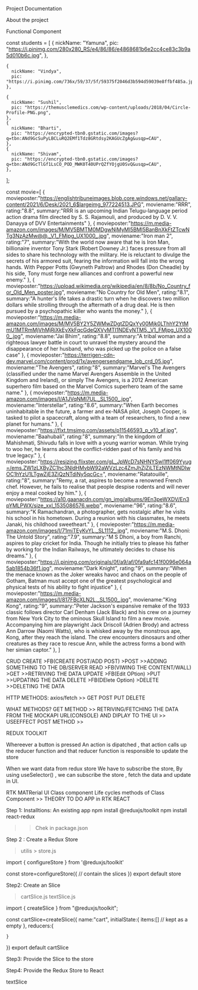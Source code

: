 Project Documentation

About the project

Functional Component 
>>>

const students = [
    {
      nickName: "Yamuna",
      pic: "https://i.pinimg.com/280x280_RS/e4/86/86/e4868681b6e2cc4ce83c3b9a5d010b6c.jpg",
    },

    {
      nickName: "Vindya",
      pic: "https://i.pinimg.com/736x/59/37/5f/59375f2046d3b594d59039e8ffbf485a.jpg",
    },

    {
      nickName: "Sushil",
      pic: "https://themusclemedics.com/wp-content/uploads/2018/04/Circle-Profile-PNG.png",
    },
    {
      nickName: "Bharti",
      pic: "https://encrypted-tbn0.gstatic.com/images?q=tbn:ANd9GcSuPyLBCLuRQ2EMf1Tdz8GRtdsy2KAGUcZgAg&usqp=CAU",
    },
    {
      nickName: "Shivam",
      pic: "https://encrypted-tbn0.gstatic.com/images?q=tbn:ANd9GcTlGf1LsCO_POD_MWK0T40UPrQZfYOjgU0SvQ&usqp=CAU",
    },
  ];


  const movie=[
    {
      movieposter:"https://englishtribuneimages.blob.core.windows.net/gallary-content/2021/6/Desk/2021_6$largeimg_977224513.JPG",
      moviename:"RRR",
      rating:"8.8",
      summary:"RRR is an upcoming Indian Telugu-language period action drama film directed by S. S. Rajamouli, and produced by D. V. V. Danayya of DVV Entertainments"
    },
    {
      movieposter:"https://m.media-amazon.com/images/M/MV5BMTM0MDgwNjMyMl5BMl5BanBnXkFtZTcwNTg3NzAzMw@@._V1_FMjpg_UX1000_.jpg",
      moviename:"Iron man 2",
      rating:"7",
      summary:"With the world now aware that he is Iron Man, billionaire inventor Tony Stark (Robert Downey Jr.) faces pressure from all sides to share his technology with the military. He is reluctant to divulge the secrets of his armored suit, fearing the information will fall into the wrong hands. With Pepper Potts (Gwyneth Paltrow) and Rhodes (Don Cheadle) by his side, Tony must forge new alliances and confront a powerful new enemy."
    },
    {
      movieposter:"https://upload.wikimedia.org/wikipedia/en/8/8b/No_Country_for_Old_Men_poster.jpg",
      moviename:"No Country for Old Men",
      rating:"8.1",
      summary:"A hunter's life takes a drastic turn when he discovers two million dollars while strolling through the aftermath of a drug deal. He is then pursued by a psychopathic killer who wants the money."
    },
    {
      movieposter:"https://m.media-amazon.com/images/M/MV5BY2Y5ZWMwZDgtZDQxYy00Mjk0LThhY2YtMmU1MTRmMjVhMjRiXkEyXkFqcGdeQXVyMTI1NDEyNTM5._V1_FMjpg_UX1000_.jpg",
      moviename:"Jai Bhim",
      rating:"8.8",
      summary:"A tribal woman and a righteous lawyer battle in court to unravel the mystery around the disappearance of her husband, who was picked up the police on a false case"
    },
    {
      movieposter:"https://terrigen-cdn-dev.marvel.com/content/prod/1x/avengersendgame_lob_crd_05.jpg",
      moviename:"The Avengers",
      rating:"8",
      summary:"Marvel's The Avengers (classified under the name Marvel Avengers Assemble in the United Kingdom and Ireland), or simply The Avengers, is a 2012 American superhero film based on the Marvel Comics superhero team of the same name."
    },
    {
      movieposter:"https://m.media-amazon.com/images/I/A1JVqNMI7UL._SL1500_.jpg",
      moviename:"Interstellar",
      rating:"8.6",
      summary:"When Earth becomes uninhabitable in the future, a farmer and ex-NASA pilot, Joseph Cooper, is tasked to pilot a spacecraft, along with a team of researchers, to find a new planet for humans."
    },
    {
      movieposter:"https://flxt.tmsimg.com/assets/p11546593_p_v10_af.jpg",
      moviename:"Baahubali",
      rating:"8",
      summary:"In the kingdom of Mahishmati, Shivudu falls in love with a young warrior woman. While trying to woo her, he learns about the conflict-ridden past of his family and his true legacy."
    },
    {
      movieposter:"https://resizing.flixster.com/gL_JpWcD7sNHNYSwI1ff069Yyug=/ems.ZW1zLXByZC1hc3NldHMvbW92aWVzLzc4ZmJhZjZiLTEzNWMtNDIwOC1hYzU1LTgwZjE3ZjQzNTdiNy5qcGc=",
      moviename:"Ratatouille",
      rating:"8",
      summary:"Remy, a rat, aspires to become a renowned French chef. However, he fails to realise that people despise rodents and will never enjoy a meal cooked by him."
    },
    {
      movieposter:"https://a10.gaanacdn.com/gn_img/albums/9En3peWXDV/En3pYMLPWX/size_xxl_1535086576.webp",
      moviename:"96",
      rating:"8.6",
      summary:"K Ramachandran, a photographer, gets nostalgic after he visits his school in his hometown. During a reunion with his classmates, he meets Janaki, his childhood sweetheart."
    },
    {
      movieposter:"https://m.media-amazon.com/images/I/71miTEyKvYL._SL1112_.jpg",
      moviename:"M.S. Dhoni: The Untold Story",
      rating:"7.9",
      summary:"M S Dhoni, a boy from Ranchi, aspires to play cricket for India. Though he initially tries to please his father by working for the Indian Railways, he ultimately decides to chase his dreams."
    },
    {
      movieposter:"https://i.pinimg.com/originals/0f/a9/af/0fa9afc141f0096e064a5ab1854b36f1.jpg",
      moviename:"Dark Knight",
      rating:"9",
      summary:"When the menace known as the Joker wreaks havoc and chaos on the people of Gotham, Batman must accept one of the greatest psychological and physical tests of his ability to fight injustice"
    },
    {
      movieposter:"https://m.media-amazon.com/images/I/817FBcXLN2L._SL1500_.jpg",
      moviename:"King Kong",
      rating:"9",
      summary:"Peter Jackson's expansive remake of the 1933 classic follows director Carl Denham (Jack Black) and his crew on a journey from New York City to the ominous Skull Island to film a new movie. Accompanying him are playwright Jack Driscoll (Adrien Brody) and actress Ann Darrow (Naomi Watts), who is whisked away by the monstrous ape, Kong, after they reach the island. The crew encounters dinosaurs and other creatures as they race to rescue Ann, while the actress forms a bond with her simian captor."
    },
  ]


  CRUD
  CREATE      >FB(CREATE POST/ADD POST)          >POST       >>ADDING SOMETHING TO THE DB/SERVER
  READ        >FB(VIWING THE CONTENT/WALL)       >GET        >>RETRIVING THE DATA
  UPDATE      >FB(Edit OPtion)                   >PUT        >>UPDATING THE DATA
  DELETE      >FB(DElete Option)                 >DELETE     >>DELETING THE DATA

  HTTP METHODS: axios/fetch >> 
  GET
  POST
  PUT
  DELETE

  WHAT METHODS?
  GET METHOD  >> RETRIVING/FETCHING THE DATA FROM THE MOCKAPI URL(CONSOLE) AND DIPLAY TO THE UI >> USEEFFECT
  POST METHOD >> 

  REDUX TOOLKIT

  Whereever a button is pressed
  An action is dipatched , that action calls up the reducer function and that reducer function is responsible to update the store

  When we want data from redux store
  We have to subscribe the store, By using useSelector() , we can subscribe the store , fetch the data and update in UI.


RTK
MATRerial UI
Class component
Life cycles methods of Class Component >> THEORY 
TO DO APP in RTK REACT

Step 1:
Installtions:
An existing app
npm install @reduxjs/toolkit
npm install react-redux
>> Chek in package.json

Step 2 :
Create a Redux Store
> utilis > store.js

import { configureStore } from '@reduxjs/toolkit'

const store=configureStore({
 // contain the slices
})
export default store

Step2:
Create an Slice 
> cartSlice.js
> textSlice.js

import { createSlice } from "@reduxjs/toolkit";

const cartSlice=createSlice({
    name:"cart",
    initialState:{
        items:[] // kept as a empty
    },
    reducers:{
        
    }
})
export default cartSlice

Step3:
Provide the Slice to the store

Step4:
Provide the Redux Store to React

textSlice